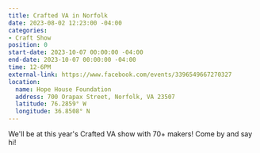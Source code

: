 ```yaml
---
title: Crafted VA in Norfolk
date: 2023-08-02 12:23:00 -04:00
categories:
- Craft Show
position: 0
start-date: 2023-10-07 00:00:00 -04:00
end-date: 2023-10-07 00:00:00 -04:00
time: 12-6PM
external-link: https://www.facebook.com/events/3396549667270327
location:
  name: Hope House Foundation
  address: 700 Orapax Street, Norfolk, VA 23507
  latitude: 76.2859° W
  longitude: 36.8508° N
---
```


We'll be at this year's Crafted VA show with 70+ makers! Come by and say hi!